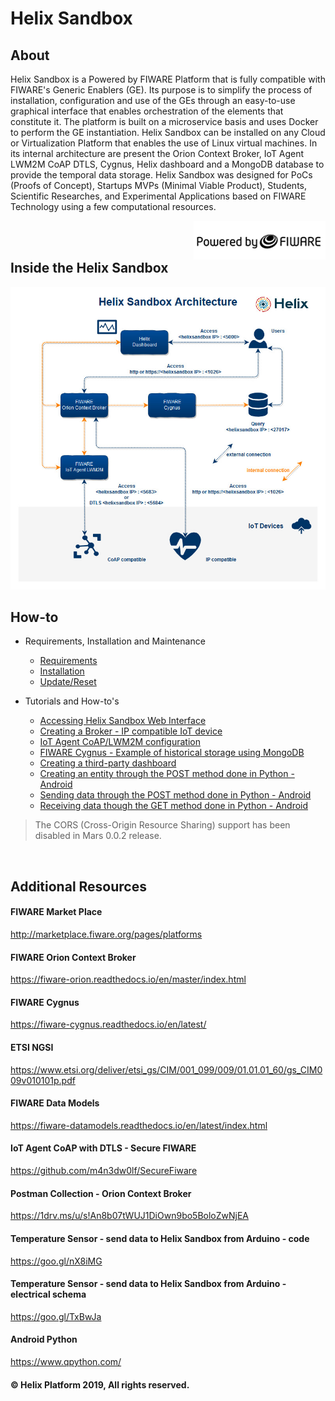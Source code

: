 # Helix Sandbox

## About

Helix Sandbox is a Powered by FIWARE Platform that is fully compatible with FIWARE's Generic Enablers (GE). Its purpose is to simplify the process of installation, configuration and use of the GEs through an easy-to-use graphical interface that enables orchestration of the elements that constitute it. The platform is built on a microservice basis and uses Docker to perform the GE instantiation. Helix Sandbox can be installed on any Cloud or Virtualization Platform that enables the use of Linux virtual machines. In its internal architecture are present the Orion Context Broker, IoT Agent LWM2M CoAP DTLS, Cygnus, Helix dashboard and a MongoDB database to provide the temporal data storage. Helix Sandbox was designed for PoCs (Proofs of Concept), Startups MVPs (Minimal Viable Product), Students, Scientific Researches, and Experimental Applications based on FIWARE Technology using a few computational resources.

<img align="right" src="docs/img/powered_by_fiware.png">

<br>
<br>

## Inside the Helix Sandbox

<img src="docs/img/helixsandbox.jpg">

<br>

## How-to

  - Requirements, Installation and Maintenance
    - [Requirements](docs/requirements.md)
    - [Installation](docs/installation.md)
    - [Update/Reset](docs/update_reset.md)

  - Tutorials and How-to's
    - [Accessing Helix Sandbox Web Interface](docs/accessing.md)
    - [Creating a Broker - IP compatible IoT device](docs/create_broker.md)
    - [IoT Agent CoAP/LWM2M configuration](docs/coap_lwm2m.md)
    - [FIWARE Cygnus - Example of historical storage using MongoDB](docs/cygnus_historical_storage.md)
    - [Creating a third-party dashboard](docs/creating_dashboard.md)
    - [Creating an entity through the POST method done in Python - Android](docs/create_post_entity.md)
    - [Sending data through the POST method done in Python - Android](docs/create_post_by_python.md)
    - [Receiving data though the GET method done in Python - Android](docs/create_get_by_python.md)


> The CORS (Cross-Origin Resource Sharing) support has been disabled in Mars 0.0.2 release. 
<br>

## Additional Resources

#### FIWARE Market Place
http://marketplace.fiware.org/pages/platforms

#### FIWARE Orion Context Broker
https://fiware-orion.readthedocs.io/en/master/index.html

#### FIWARE Cygnus
https://fiware-cygnus.readthedocs.io/en/latest/

#### ETSI NGSI
https://www.etsi.org/deliver/etsi_gs/CIM/001_099/009/01.01.01_60/gs_CIM009v010101p.pdf

#### FIWARE Data Models
https://fiware-datamodels.readthedocs.io/en/latest/index.html

#### IoT Agent CoAP with DTLS - Secure FIWARE
https://github.com/m4n3dw0lf/SecureFiware

#### Postman Collection - Orion Context Broker
https://1drv.ms/u/s!An8b07tWUJ1DiOwn9bo5BoloZwNjEA

#### Temperature Sensor - send data to Helix Sandbox from Arduino - code
https://goo.gl/nX8iMG

#### Temperature Sensor - send data to Helix Sandbox from Arduino - electrical schema
https://goo.gl/TxBwJa

#### Android Python
https://www.qpython.com/

#### © Helix Platform 2019, All rights reserved.
